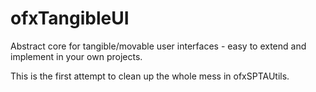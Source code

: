 ofxTangibleUI
=============

Abstract core for tangible/movable user interfaces - easy to extend and implement in your own projects.

This is the first attempt to clean up the whole mess in ofxSPTAUtils.
